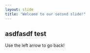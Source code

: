 ```yaml
---
layout: slide
title: "Welcome to our second slide!"
---
```

<h2>asdfasdf test</h2>
Use the left arrow to go back!
